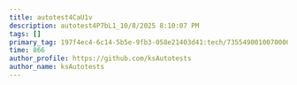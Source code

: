```yaml
---
title: autotest4CaU1v
description: autotest4P7bL1_10/8/2025 8:10:07 PM
tags: []
primary_tag: 197f4ec4-6c14-5b5e-9fb3-058e21403d41:tech/73554900100700000996/67838200100800006287
time: 866
author_profile: https://github.com/ksAutotests
author_name: ksAutotests
---
```

